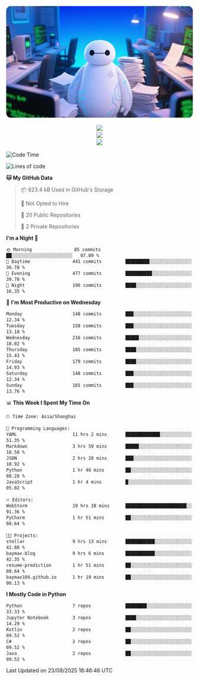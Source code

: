 <div align="center">
  <!--
  <img src="https://readme-typing-svg.demolab.com?font=Zhi+Mang+Xing&size=40&pause=1000&color=000000&center=true&vCenter=true&lines=Baymax%E5%B0%8F%E6%8C%AF;Hello%20World"/><br/>
  -->
  <img src="assets/author_banner.png" height="300"/><br/>
  <br/>
  <img src="https://skillicons.dev/icons?i=python,java,kotlin,c,rust,cs,javascript,typescript" /><br/>
  <img src="https://skillicons.dev/icons?i=pytorch,spring,vue,fastapi,docker,mysql,mongodb,linux" /><br/>
  <img src="https://skillicons.dev/icons?i=idea,pycharm,webstorm,androidstudio,vscode,git,vim,obsidian" /><br/>
</div>

<!--START_SECTION:waka-->
![Code Time](http://img.shields.io/badge/Code%20Time-1%2C286%20hrs%202%20mins-blue)

![Lines of code](https://img.shields.io/badge/From%20Hello%20World%20I%27ve%20Written-6.1%20million%20lines%20of%20code-blue)

**🐱 My GitHub Data** 

> 📦 623.4 kB Used in GitHub's Storage 
 > 
> 🚫 Not Opted to Hire
 > 
> 📜 20 Public Repositories 
 > 
> 🔑 2 Private Repositories 
 > 
**I'm a Night 🦉** 

```text
🌞 Morning                85 commits          ██░░░░░░░░░░░░░░░░░░░░░░░   07.09 % 
🌆 Daytime                441 commits         █████████░░░░░░░░░░░░░░░░   36.78 % 
🌃 Evening                477 commits         ██████████░░░░░░░░░░░░░░░   39.78 % 
🌙 Night                  196 commits         ████░░░░░░░░░░░░░░░░░░░░░   16.35 % 
```
📅 **I'm Most Productive on Wednesday** 

```text
Monday                   148 commits         ███░░░░░░░░░░░░░░░░░░░░░░   12.34 % 
Tuesday                  158 commits         ███░░░░░░░░░░░░░░░░░░░░░░   13.18 % 
Wednesday                216 commits         █████░░░░░░░░░░░░░░░░░░░░   18.02 % 
Thursday                 185 commits         ████░░░░░░░░░░░░░░░░░░░░░   15.43 % 
Friday                   179 commits         ████░░░░░░░░░░░░░░░░░░░░░   14.93 % 
Saturday                 148 commits         ███░░░░░░░░░░░░░░░░░░░░░░   12.34 % 
Sunday                   165 commits         ███░░░░░░░░░░░░░░░░░░░░░░   13.76 % 
```


📊 **This Week I Spent My Time On** 

```text
🕑︎ Time Zone: Asia/Shanghai

💬 Programming Languages: 
YAML                     11 hrs 2 mins       █████████████░░░░░░░░░░░░   51.35 % 
Markdown                 3 hrs 59 mins       █████░░░░░░░░░░░░░░░░░░░░   18.58 % 
JSON                     2 hrs 20 mins       ███░░░░░░░░░░░░░░░░░░░░░░   10.92 % 
Python                   1 hr 46 mins        ██░░░░░░░░░░░░░░░░░░░░░░░   08.28 % 
JavaScript               1 hr 4 mins         █░░░░░░░░░░░░░░░░░░░░░░░░   05.02 % 

🔥 Editors: 
WebStorm                 19 hrs 38 mins      ███████████████████████░░   91.36 % 
PyCharm                  1 hr 51 mins        ██░░░░░░░░░░░░░░░░░░░░░░░   08.64 % 

🐱‍💻 Projects: 
stellar                  9 hrs 13 mins       ███████████░░░░░░░░░░░░░░   42.88 % 
baymax-blog              9 hrs 6 mins        ███████████░░░░░░░░░░░░░░   42.35 % 
resume-prediction        1 hr 51 mins        ██░░░░░░░░░░░░░░░░░░░░░░░   08.64 % 
baymax104.github.io      1 hr 19 mins        ██░░░░░░░░░░░░░░░░░░░░░░░   06.13 % 
```

**I Mostly Code in Python** 

```text
Python                   7 repos             ████████░░░░░░░░░░░░░░░░░   33.33 % 
Jupyter Notebook         3 repos             ████░░░░░░░░░░░░░░░░░░░░░   14.29 % 
Kotlin                   2 repos             ██░░░░░░░░░░░░░░░░░░░░░░░   09.52 % 
C#                       2 repos             ██░░░░░░░░░░░░░░░░░░░░░░░   09.52 % 
Java                     2 repos             ██░░░░░░░░░░░░░░░░░░░░░░░   09.52 % 
```




 Last Updated on 23/08/2025 18:46:46 UTC
<!--END_SECTION:waka-->





